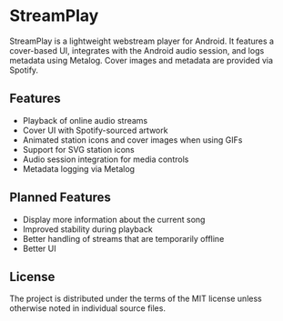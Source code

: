 # StreamPlay

StreamPlay is a lightweight webstream player for Android. It features a cover-based UI, integrates with the Android audio session, and logs metadata using Metalog. Cover images and metadata are provided via Spotify.

## Features

- Playback of online audio streams
- Cover UI with Spotify-sourced artwork
- Animated station icons and cover images when using GIFs
- Support for SVG station icons
- Audio session integration for media controls
- Metadata logging via Metalog

## Planned Features

- Display more information about the current song
- Improved stability during playback
- Better handling of streams that are temporarily offline
- Better UI

## License

The project is distributed under the terms of the MIT license unless otherwise noted in individual source files.
